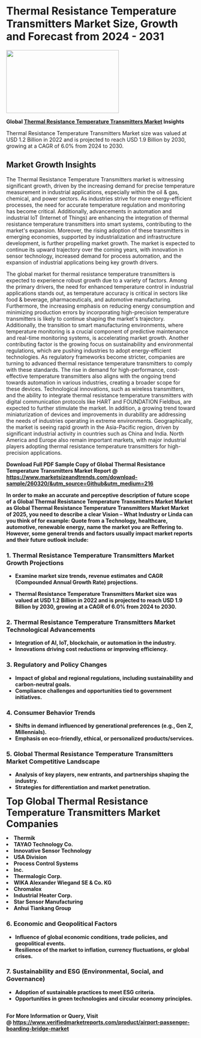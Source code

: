 <H1>Thermal Resistance Temperature Transmitters Market Size, Growth and Forecast from 2024 - 2031</H1><img class="aligncenter size-medium wp-image-584254" src="https://thirdeyenews.in/wp-content/uploads/2024/09/Global-Market-Research-300x168.jpeg" alt="" width="300" height="168" /><p><strong>Global&nbsp;<a href="https://www.marketsizeandtrends.com/download-sample/260320/&amp;utm_source=Github&utm_medium=216">Thermal Resistance Temperature Transmitters Market</a> Insights</strong></p><p>Thermal Resistance Temperature Transmitters Market size was valued at USD 1.2 Billion in 2022 and is projected to reach USD 1.9 Billion by 2030, growing at a CAGR of 6.0% from 2024 to 2030.</p><p><h2>Market Growth Insights</h2> <p>The Thermal Resistance Temperature Transmitters market is witnessing significant growth, driven by the increasing demand for precise temperature measurement in industrial applications, especially within the oil & gas, chemical, and power sectors. As industries strive for more energy-efficient processes, the need for accurate temperature regulation and monitoring has become critical. Additionally, advancements in automation and industrial IoT (Internet of Things) are enhancing the integration of thermal resistance temperature transmitters into smart systems, contributing to the market's expansion. Moreover, the rising adoption of these transmitters in emerging economies, supported by industrialization and infrastructure development, is further propelling market growth. The market is expected to continue its upward trajectory over the coming years, with innovation in sensor technology, increased demand for process automation, and the expansion of industrial applications being key growth drivers.</p> <p><strong></strong></p> <p>The global market for thermal resistance temperature transmitters is expected to experience robust growth due to a variety of factors. Among the primary drivers, the need for enhanced temperature control in industrial applications stands out, as temperature accuracy is critical in sectors like food & beverage, pharmaceuticals, and automotive manufacturing. Furthermore, the increasing emphasis on reducing energy consumption and minimizing production errors by incorporating high-precision temperature transmitters is likely to continue shaping the market's trajectory. Additionally, the transition to smart manufacturing environments, where temperature monitoring is a crucial component of predictive maintenance and real-time monitoring systems, is accelerating market growth. Another contributing factor is the growing focus on sustainability and environmental regulations, which are pushing industries to adopt energy-efficient technologies. As regulatory frameworks become stricter, companies are turning to advanced thermal resistance temperature transmitters to comply with these standards. The rise in demand for high-performance, cost-effective temperature transmitters also aligns with the ongoing trend towards automation in various industries, creating a broader scope for these devices. Technological innovations, such as wireless transmitters, and the ability to integrate thermal resistance temperature transmitters with digital communication protocols like HART and FOUNDATION Fieldbus, are expected to further stimulate the market. In addition, a growing trend toward miniaturization of devices and improvements in durability are addressing the needs of industries operating in extreme environments. Geographically, the market is seeing rapid growth in the Asia-Pacific region, driven by significant industrial activity in countries such as China and India. North America and Europe also remain important markets, with major industrial players adopting thermal resistance temperature transmitters for high-precision applications. <p><strong></p><p><span class=""><strong>Download Full PDF Sample Copy of Global Thermal Resistance Temperature Transmitters Market Report</strong> @ <a href="https://www.marketsizeandtrends.com/download-sample/260320/&amp;utm_source=Github&utm_medium=216" target="_blank">https://www.marketsizeandtrends.com/download-sample/260320/&amp;utm_source=Github&utm_medium=216</a></span></p><p>In order to make an accurate and perceptive description of future scope of a Global&nbsp;Thermal Resistance Temperature Transmitters Market Market as Global&nbsp;Thermal Resistance Temperature Transmitters Market Market of 2025, you need to describe a clear Vision &ndash; What Industry or Linda can you think of for example: Quote from a Technology, healthcare, automotive, renewable energy, name the market you are Reffering to. However, some general trends and factors usually impact market reports and their future outlook include:</p><h3>1.&nbsp;<strong>Thermal Resistance Temperature Transmitters Market Growth Projections</strong></h3><ul><li>Examine market size trends, revenue estimates and CAGR (Compounded Annual Growth Rate) projections.</li><li><p>Thermal Resistance Temperature Transmitters Market size was valued at USD 1.2 Billion in 2022 and is projected to reach USD 1.9 Billion by 2030, growing at a CAGR of 6.0% from 2024 to 2030.</p></li></ul><h3>2.&nbsp;<strong>Thermal Resistance Temperature Transmitters Market Technological Advancements</strong></h3><ul><li>Integration of AI, IoT, blockchain, or automation in the industry.</li><li>Innovations driving cost reductions or improving efficiency.</li></ul><h3>3.&nbsp;<strong>Regulatory and Policy Changes</strong></h3><ul><li>Impact of global and regional regulations, including sustainability and carbon-neutral goals.</li><li>Compliance challenges and opportunities tied to government initiatives.</li></ul><h3>4.&nbsp;<strong>Consumer Behavior Trends</strong></h3><ul><li>Shifts in demand influenced by generational preferences (e.g., Gen Z, Millennials).</li><li>Emphasis on eco-friendly, ethical, or personalized products/services.</li></ul><h3>5.&nbsp;<strong>Global Thermal Resistance Temperature Transmitters Market Competitive Landscape</strong></h3><ul><li>Analysis of key players, new entrants, and partnerships shaping the industry.</li><li>Strategies for differentiation and market penetration.</li></ul><p data-pm-slice="1 1 []"><span style="color: inherit; font-family: inherit; font-size: 25px;">Top Global Thermal Resistance Temperature Transmitters Market Companies</span></p><div class="" data-test-id=""><p><li>Thermik</li><li> TAYAO Technology Co.</li><li> Innovative Sensor Technology</li><li> USA Division</li><li> Process Control Systems</li><li> Inc.</li><li> Thermalogic Corp.</li><li> WIKA Alexander Wiegand SE & Co. KG</li><li> Chromalox</li><li> Industrial Heater Corp.</li><li> Star Sensor Manufacturing</li><li> Anhui Tiankang Group</li></p></div><h3>6.&nbsp;<strong>Economic and Geopolitical Factors</strong></h3><ul><li>Influence of global economic conditions, trade policies, and geopolitical events.</li><li>Resilience of the market to inflation, currency fluctuations, or global crises.</li></ul><h3>7.&nbsp;<strong>Sustainability and ESG (Environmental, Social, and Governance)</strong></h3><ul><li>Adoption of sustainable practices to meet ESG criteria.</li><li>Opportunities in green technologies and circular economy principles.</li></ul><h2><strong style="font-size: 14px;">For More Information or Query, Visit @&nbsp;</strong><a style="background-color: #ffffff; font-size: 14px;" href="https://www.marketsizeandtrends.com/report/thermal-resistance-temperature-transmitters-market/" target="_blank">https://www.verifiedmarketreports.com/product/airport-passenger-boarding-bridge-market</a></h2>
